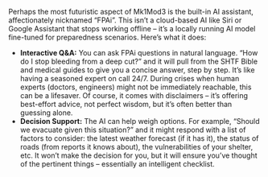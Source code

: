 Perhaps the most futuristic aspect of Mk1Mod3 is the built-in AI assistant, affectionately nicknamed “FPAi”. This isn’t a cloud-based AI like Siri or Google Assistant that stops working offline – it’s a locally running AI model fine-tuned for preparedness scenarios. Here’s what it does:  
- **Interactive Q&A:** You can ask FPAi questions in natural language. “How do I stop bleeding from a deep cut?” and it will pull from the SHTF Bible and medical guides to give you a concise answer, step by step. It’s like having a seasoned expert on call 24/7. During crises when human experts (doctors, engineers) might not be immediately reachable, this can be a lifesaver. Of course, it comes with disclaimers – it’s offering best-effort advice, not perfect wisdom, but it’s often better than guessing alone.  
- **Decision Support:** The AI can help weigh options. For example, “Should we evacuate given this situation?” and it might respond with a list of factors to consider: the latest weather forecast (if it has it), the status of roads (from reports it knows about), the vulnerabilities of your shelter, etc. It won’t make the decision for you, but it will ensure you’ve thought of the pertinent things – essentially an intelligent checklist.